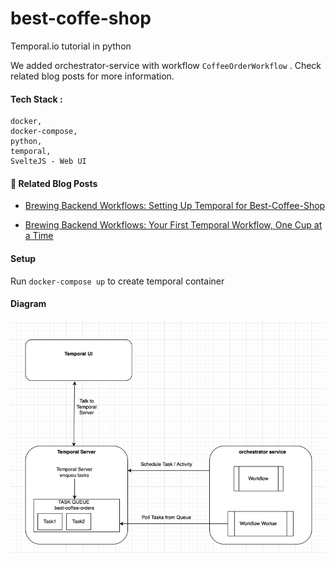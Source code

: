 # best-coffe-shop
Temporal.io tutorial in python

We added orchestrator-service with workflow `CoffeeOrderWorkflow` .  Check related blog posts for more information.


#### Tech Stack :
    docker, 
    docker-compose, 
    python, 
    temporal, 
    SvelteJS - Web UI


#### 📖 Related Blog Posts
- [Brewing Backend Workflows: Setting Up Temporal for Best-Coffee-Shop](https://anieruddha.hashnode.dev/brewing-backend-workflows-setting-up-temporal-for-best-coffee-shop)

- [Brewing Backend Workflows: Your First Temporal Workflow, One Cup at a Time](https://anieruddha.hashnode.dev/temporal-workflow)


#### Setup
Run `docker-compose up` to create temporal container

#### Diagram

![orchestrator-setup.png](assets/orchestrator-setup.png)
